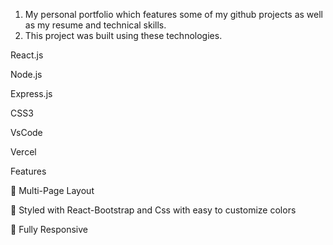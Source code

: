 1) My personal portfolio  which features some of my github projects as well as my resume and technical skills.
2) This project was built using these technologies.

  React.js

  Node.js

  Express.js

   CSS3

  VsCode
  
 Vercel

 Features

📖 Multi-Page Layout

🎨 Styled with React-Bootstrap and Css with easy to customize colors

📱 Fully Responsive

 

  
